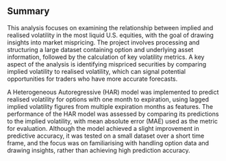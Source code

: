 ## Summary

This analysis focuses on examining the relationship between implied and realised volatility in the most liquid U.S. equities, with the goal of drawing insights into market mispricing. The project involves processing and structuring a large dataset containing option and underlying asset information, followed by the calculation of key volatility metrics. A key aspect of the analysis is identifying mispriced securities by comparing implied volatility to realised volatility, which can signal potential opportunities for traders who have more accurate forecasts.

A Heterogeneous Autoregressive (HAR) model was implemented to predict realised volatility for options with one month to expiration, using lagged implied volatility figures from multiple expiration months as features. The performance of the HAR model was assessed by comparing its predictions to the implied volatility, with mean absolute error (MAE) used as the metric for evaluation. Although the model achieved a slight improvement in predictive accuracy, it was tested on a small dataset over a short time frame, and the focus was on familiarising with handling option data and drawing insights, rather than achieving high prediction accuracy.